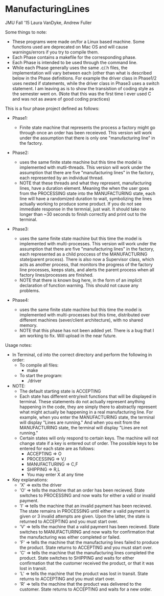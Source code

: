 # ManufacturingLines
JMU Fall '15
Laura VanDyke, Andrew Fuller

Some things to note: 
  - These programs were made on/for a Linux based machine. Some functions used are deprecated on Mac OS and will cause warnings/errors if you try to compile them.
  - Each Phase contains a makefile for the corresponding phase.
  - Each Phase is intended to be used through the command line.
  - While each Phase generally uses the same .c/.h files, the implementation will vary between each (other than what is described below in the Phase definitions. For example the driver class in Phase1/2 uses nested if statements, while the driver class in Phase3 uses a switch statement. I am leaving as is to show the transistion of coding style as the semester went on. (Note that this was the first time I ever used C and was not as aware of good coding practices)
  




This is a four phase project defined as follows:
- Phase1:
  - Finite state machine that represents the process a factory might go through once an order has been receieved. This version will work under the assumption that there is only one "manufacturing line" in the factory.

- Phase2:
  - uses the same finite state machine but this time the model is implemented with mutli-threads. This version will work under the assumption that there are five "manufacturing lines" in the factory, each represented by an individual thread.
  - NOTE that these threads and what they represent, manufacturing lines, have a duration element. Meaning the when the user goes from the PROCESSING state into the MANUFACTURING state, each line will have a randomized duration to wait, symbolizing the lines actually working to produce some product. If you do not see immediate response in the termnial, just wait. It should take no longer than ~30 seconds to finish correctly and print out to the terminal.
 
- Phase3: 
  - uses the same finite state machine but this time the model is implemented with multi-processes. This version will work under the assumption that there are five "manufacturing lines" in the factory, each represented as a child proccess of the MANUFACTURING state(parent process). There is also now a Supervisor class, which acts as another process, that monitors the progress of the factory line processes, keeps stats, and alerts the parent process when all factory lines/processes are finished.
  - NOTE that there is known bug here, in the form of an implicit declaration of function warning. This should not cause any problems.
    
- Phase4:
  - uses the same finite state machine but this time the model is implemented with multi-processes but this time, distributed over different machines (sever/client architecture), with no shared memory.
  - NOTE that this phase has not been added yet. There is a bug that I am working to fix. Will upload in the near future.



Usage notes:
- In Terminal, cd into the correct directory and perform the following in order:
  - To compile all files:
    - make
  - To start the program: 
    - ./driver
- NOTE:
  - The default starting state is ACCEPTING
  - Each state has different entry/exit functions that will be displayed in terminal. These statements do not actually represent anything happening in the code, they are simply there to abstractly represent what might actually be happening in a real manufacturing line. For example, when you enter the MANUFACTURING state, the terminal will display "Lines are running." And when you exit from the MANUFACTURING state, the terminal will display "Lines are not running."
  - Certain states will only respond to certain keys. The machine will not change state if a key is entered out of order. The possible keys to be entered for each state are as follows:
    - ACCEPTING => O
    - PROCESSING => V,I
    - MANUFACTURING => C,F
    - SHIPPING => R,L
    - You may enter X at any time
- Key explanations:
  - 'X' => exits the driver
  - 'O' => tells the machine that an order has been recieved. State switches to PROCESSING and now waits for either a valid or invalid payment.
  - 'I' => tells the machine that an invalid payment has been recieved. The state remains in PROCESSING until either a valid payment is given or 3 invalid attempts are given. Upon the latter, the state is returned to ACCEPTING and you must start over.
  - 'V' => tells the machine that a valid payment has been recieved. State switches to MANUFACTURING and now waits for confirmation that the manufacturing was either completed or failed.
  - 'F' => tells the machine that the manufacturing lines failed to produce the product. State returns to ACCEPTING and you must start over.
  - 'C' => tells the machine that the manufacturing lines completed the product. State switches to SHIPPING and waits for either confirmation that the customer received the product, or that it was lost in transit.
  - 'L' => tells the machine that the product was lost in transit. State returns to ACCEPTING and you must start over.
  - 'R' => tells the machine that the product was delivered to the customer. State returns to ACCEPTING and waits for a new order.
